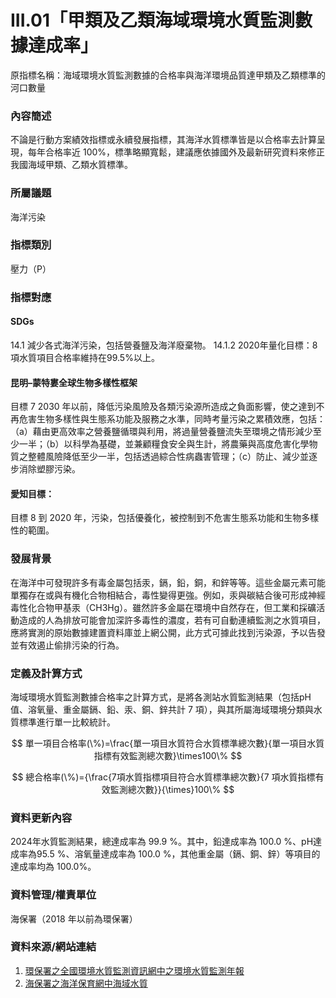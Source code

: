 # III.01「甲類及乙類海域環境水質監測數據達成率」
原指標名稱：海域環境水質監測數據的合格率與海洋環境品質達甲類及乙類標準的河口數量

<script type="text/javascript" src="http://cdn.mathjax.org/mathjax/latest/MathJax.js?config=TeX-AMS-MML_HTMLorMML"></script>

### 內容簡述
不論是行動方案績效指標或永續發展指標，其海洋水質標準皆是以合格率去計算呈現，每年合格率近 100%，標準略顯寬鬆，建議應依據國外及最新研究資料來修正我國海域甲類、乙類水質標準。
### 所屬議題
海洋污染
### 指標類別
壓力（P）
### 指標對應
#### SDGs
14.1
減少各式海洋污染，包括營養鹽及海洋廢棄物。
14.1.2
2020年量化目標：8項水質項目合格率維持在99.5%以上。
#### 昆明–蒙特婁全球生物多樣性框架
目標 7
2030 年以前，降低污染風險及各類污染源所造成之負面影響，使之達到不再危害生物多樣性與生態系功能及服務之水準，同時考量污染之累積效應，包括：（a）藉由更高效率之營養鹽循環與利用，將過量營養鹽流失至環境之情形減少至少一半；（b）以科學為基礎，並兼顧糧食安全與生計，將農藥與高度危害化學物質之整體風險降低至少一半，包括透過綜合性病蟲害管理；（c）防止、減少並逐步消除塑膠污染。
#### 愛知目標：
目標 8
到 2020 年，污染，包括優養化，被控制到不危害生態系功能和生物多樣性的範圍。
### 發展背景
在海洋中可發現許多有毒金屬包括汞，鎘，鉛，銅，和鋅等等。這些金屬元素可能單獨存在或與有機化合物相結合，毒性變得更強。例如，汞與碳結合後可形成神經毒性化合物甲基汞（CH3Hg）。雖然許多金屬在環境中自然存在，但工業和採礦活動造成的人為排放可能會加深許多毒性的濃度，若有可自動連續監測之水質項目，應將實測的原始數據建置資料庫並上網公開，此方式可據此找到污染源，予以告發並有效遏止偷排污染的行為。
### 定義及計算方式 
海域環境水質監測數據合格率之計算方式，是將各測站水質監測結果（包括pH值、溶氧量、重金屬鎘、鉛、汞、銅、鋅共計 7 項），與其所屬海域環境分類與水質標準進行單一比較統計。

$$
單一項目合格率(\%)=\frac{單一項目水質符合水質標準總次數}{單一項目水質指標有效監測總次數}\times100\%
$$

$$
總合格率(\%)={\frac{7項水質指標項目符合水質標準總次數}{7 項水質指標有效監測總次數}}{\times}100\%
$$

### 資料更新內容
2024年水質監測結果，總達成率為 99.9 %。其中，鉛達成率為 100.0 %、pH達成率為95.5 %、溶氧量達成率為 100.0 %，其他重金屬（鎘、銅、鋅）等項目的達成率均為 100.0%。
### 資料管理/權責單位
海保署（2018 年以前為環保署）
### 資料來源/網站連結
1.  [環保署之全國環境水質監測資訊網中之環境水質監測年報](https://wq.epa.gov.tw/Code/Report/ReportList.aspx)
2.  [海保署之海洋保育網中海域水質](https://iocean.oca.gov.tw/OCA_OceanConservation/PUBLIC/Marine_WaterQuality.aspx)
